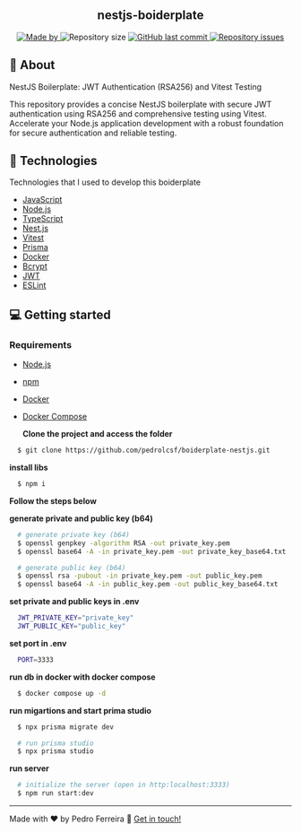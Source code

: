 <h2 align="center">
  <br>
  <strong>nestjs-boiderplate</strong>
</h2>

<p align="center">
  <a href="https://www.linkedin.com/in/pedrolcsf/">
    <img alt="Made by" src="https://img.shields.io/badge/made%20by-Pedro%20Ferreira-gree">
  </a>
  
  <img alt="Repository size" src="https://img.shields.io/github/repo-size/pedrolcsf/boiderplate-nestjs">
  
  <a href="https://github.com/pedrolcsf/boiderplate-nestjs/commits/master">
    <img alt="GitHub last commit" src="https://img.shields.io/github/last-commit/pedrolcsf/boiderplate-nestjs">
  </a>
  
  <a href="https://github.com/pedrolcsf/boiderplate-nestjs/issues">
    <img alt="Repository issues" src="https://img.shields.io/github/issues/pedrolcsf/boiderplate-nestjs">
  </a>
</p>

## 📃 About

NestJS Boilerplate: JWT Authentication (RSA256) and Vitest Testing

This repository provides a concise NestJS boilerplate with secure JWT authentication using RSA256 and comprehensive testing using Vitest. Accelerate your Node.js application development with a robust foundation for secure authentication and reliable testing.

## 🚀 Technologies

Technologies that I used to develop this boiderplate

- [JavaScript]([])
- [Node.js]([https://nodejs.org/en])
- [TypeScript]([https://www.typescriptlang.org/])
- [Nest.js]([https://nestjs.com/])
- [Vitest]([https://vitest.dev/])
- [Prisma]([https://www.prisma.io/])
- [Docker]([https://www.docker.com/])
- [Bcrypt]([https://www.npmjs.com/package/bcrypt])
- [JWT]([https://jwt.io/])
- [ESLint]([https://eslint.org/])

## 💻 Getting started

### Requirements

- [Node.js](https://nodejs.org/en/)
- [npm](https://www.npmjs.com/)
- [Docker]([https://www.docker.com/])
- [Docker Compose]([https://www.docker.com/])

  **Clone the project and access the folder**

```bash
  $ git clone https://github.com/pedrolcsf/boiderplate-nestjs.git
```

**install libs**

```bash
  $ npm i
```

**Follow the steps below**

**generate private and public key (b64)**

```bash
  # generate private key (b64)
  $ openssl genpkey -algorithm RSA -out private_key.pem
  $ openssl base64 -A -in private_key.pem -out private_key_base64.txt

  # generate public key (b64)
  $ openssl rsa -pubout -in private_key.pem -out public_key.pem
  $ openssl base64 -A -in public_key.pem -out public_key_base64.txt
```

**set private and public keys in .env**

```bash
  JWT_PRIVATE_KEY="private_key"
  JWT_PUBLIC_KEY="public_key"
```

**set port in .env**

```bash
  PORT=3333
```

**run db in docker with docker compose**

```bash
  $ docker compose up -d
```

**run migartions and start prima studio**

```bash
  $ npx prisma migrate dev

  # run prisma studio
  $ npx prisma studio
```

**run server**

```bash
  # initialize the server (open in http:localhost:3333)
  $ npm run start:dev
```

---

Made with ♥ by Pedro Ferreira :wave: [Get in touch!](https://www.linkedin.com/in/pedrolcsf/)
